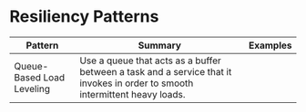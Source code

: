 # Resiliency Patterns

| Pattern | Summary | Examples |
| --- | --- | --- |
| Queue-Based Load Leveling | Use a queue that acts as a buffer between a task and a service that it invokes in order to smooth intermittent heavy loads. |  |
